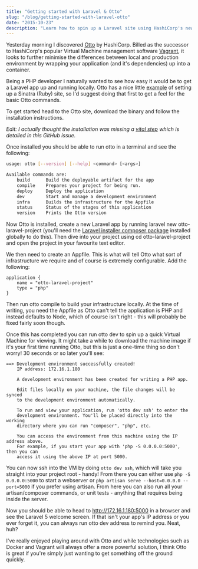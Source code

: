 ```yaml
---
title: "Getting started with Laravel & Otto"
slug: "/blog/getting-started-with-laravel-otto"
date: "2015-10-23"
description: "Learn how to spin up a Laravel site using HashiCorp's new Otto platform"
---
```


Yesterday morning I discovered [Otto](https://ottoproject.io) by HashiCorp. Billed as the successor to HashiCorp's popular Virtual Machine management software [Vagrant](http://vagrantup.com), it looks to further minimise the differences between local and production environment by wrapping your application (and it's dependencies) up into a container.

Being a PHP developer I naturally wanted to see how easy it would be to get a Laravel app up and running locally. Otto has a nice little [example](https://ottoproject.io/intro/getting-started/install.html) of setting up a Sinatra (Ruby) site, so I'd suggest doing that first to get a feel for the basic Otto commands.

To get started head to the Otto site, download the binary and follow the installation instructions.

_Edit: I actually thought the installation was missing a [vital step](https://github.com/hashicorp/otto/issues/94) which is detailed in this GitHub issue._

Once installed you should be able to run otto in a terminal and see the following:

```bash
usage: otto [--version] [--help] <command> [<args>]

Available commands are:
    build      Build the deployable artifact for the app
    compile    Prepares your project for being run.
    deploy     Deploy the application
    dev        Start and manage a development environment
    infra      Builds the infrastructure for the Appfile
    status     Status of the stages of this application
    version    Prints the Otto version
```

Now Otto is installed, create a new Laravel app by running laravel new otto-laravel-project (you'll need the [Laravel installer composer package](http://laravel.com/docs/4.2#install-laravel) installed globally to do this). Then dive into your project using cd otto-laravel-project and open the project in your favourite text editor.

We then need to create an Appfile. This is what will tell Otto what sort of infrastructure we require and of course is extremely configurable. Add the following:

```
application {
    name = "otto-laravel-project"
    type = "php"
}
```

Then run otto compile to build your infrastructure locally. At the time of writing, you need the Appfile as Otto can't tell the application is PHP and instead defaults to Node, which of course isn't right - this will probably be fixed fairly soon though.

Once this has completed you can run otto dev to spin up a quick Virtual Machine for viewing. It might take a while to download the machine image if it's your first time running Otto, but this is just a one-time thing so don't worry! 30 seconds or so later you'll see:

```
==> Development environment successfully created!
    IP address: 172.16.1.180

    A development environment has been created for writing a PHP app.

    Edit files locally on your machine, the file changes will be synced
    to the development environment automatically.

    To run and view your application, run 'otto dev ssh' to enter the
    development environment. You'll be placed directly into the working
    directory where you can run "composer", "php", etc.

    You can access the environment from this machine using the IP address above.
    For example, if you start your app with 'php -S 0.0.0.0:5000', then you can
    access it using the above IP at port 5000.
```

You can now ssh into the VM by doing `otto dev ssh`, which will take you straight into your project root - handy! From there you can either use `php -S 0.0.0.0:5000` to start a webserver or `php artisan serve --host=0.0.0.0 --port=5000` if you prefer using artisan. From here you can also run all your artisan/composer commands, or unit tests - anything that requires being inside the server.

Now you should be able to head to http://172.16.1.180:5000 in a browser and see the Laravel 5 welcome screen. If that isn't your app's IP address or you ever forget it, you can always run otto dev address to remind you. Neat, huh?

I've really enjoyed playing around with Otto and while technologies such as Docker and Vagrant will always offer a more powerful solution, I think Otto is great if you're simply just wanting to get something off the ground quickly.
